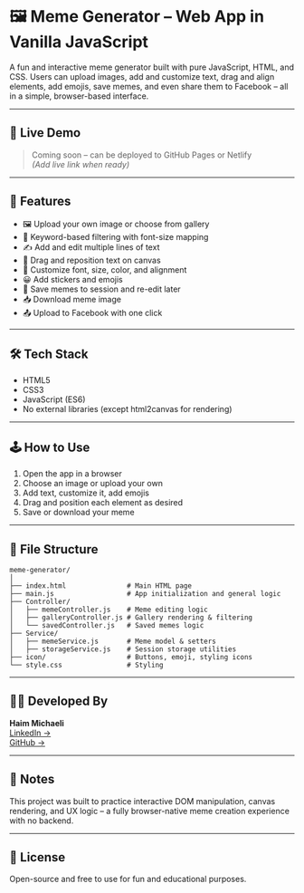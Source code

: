
# 🖼️ Meme Generator – Web App in Vanilla JavaScript

A fun and interactive meme generator built with pure JavaScript, HTML, and CSS. Users can upload images, add and customize text, drag and align elements, add emojis, save memes, and even share them to Facebook – all in a simple, browser-based interface.

---

## 🚀 Live Demo

> Coming soon – can be deployed to GitHub Pages or Netlify  
> *(Add live link when ready)*

---

## 🎯 Features

- 🖼 Upload your own image or choose from gallery
- 🧠 Keyword-based filtering with font-size mapping
- ✍️ Add and edit multiple lines of text
- 🧲 Drag and reposition text on canvas
- 🎨 Customize font, size, color, and alignment
- 😀 Add stickers and emojis
- 💾 Save memes to session and re-edit later
- 📥 Download meme image
- 📤 Upload to Facebook with one click

---

## 🛠 Tech Stack

- HTML5
- CSS3
- JavaScript (ES6)
- No external libraries (except html2canvas for rendering)

---

## 🕹️ How to Use

1. Open the app in a browser
2. Choose an image or upload your own
3. Add text, customize it, add emojis
4. Drag and position each element as desired
5. Save or download your meme

---

## 📂 File Structure

```
meme-generator/
│
├── index.html               # Main HTML page
├── main.js                  # App initialization and general logic
├── Controller/
│   ├── memeController.js    # Meme editing logic
│   ├── galleryController.js # Gallery rendering & filtering
│   └── savedController.js   # Saved memes logic
├── Service/
│   ├── memeService.js       # Meme model & setters
│   ├── storageService.js    # Session storage utilities
├── icon/                    # Buttons, emoji, styling icons
└── style.css                # Styling
```

---

## 👨‍💻 Developed By

**Haim Michaeli**  
[LinkedIn →](https://www.linkedin.com/in/haim-michaeli-b1b75b246/)  
[GitHub →](https://github.com/haimmichaeli90)

---

## 📌 Notes

This project was built to practice interactive DOM manipulation, canvas rendering, and UX logic – a fully browser-native meme creation experience with no backend.

---

## 📃 License

Open-source and free to use for fun and educational purposes.
